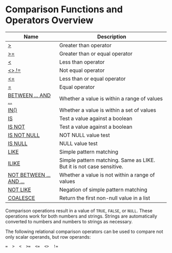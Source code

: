 # **Comparison Functions and Operators Overview**

| Name | Description|
|---|-----|
| [>](greater-than.md) | Greater than operator |
| [>=](greater-than-or-equal.md) | Greater than or equal operator |
| [<](less-than.md) | Less than operator |
| [<>,!=](not-equal.md) | Not equal operator |
| [<=](less-than-or-equal.md) | Less than or equal operator |
| [=](assign-equal.md) | Equal operator|
| [BETWEEN ... AND ...](between.md) | Whether a value is within a range of values |
| [IN()](in.md) | Whether a value is within a set of values |
| [IS](is.md) | Test a value against a boolean |
| [IS NOT](is-not.md) | Test a value against a boolean |
| [IS NOT NULL](is-not-null.md) | NOT NULL value test |
| [IS NULL](is-null.md) | NULL value test |
| [LIKE](like.md) | Simple pattern matching |
| [ILIKE](ilike.md) | Simple pattern matching. Same as LIKE. But it is not case sensitive. |
| [NOT BETWEEN ... AND ...](not-between.md) | Whether a value is not within a range of values |
| [NOT LIKE](not-like.md) | Negation of simple pattern matching |
| [COALESCE](coalesce.md)|Return the first non-null value in a list|

Comparison operations result in a value of `TRUE`, `FALSE`, or `NULL`. These operations work for both numbers and strings. Strings are automatically converted to numbers and numbers to strings as necessary.

The following relational comparison operators can be used to compare not only scalar operands, but row operands:

```
=  >  <  >=  <=  <>  !=
```

